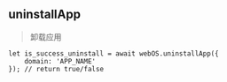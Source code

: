 ## uninstallApp
> 卸载应用
```
let is_success_uninstall = await webOS.uninstallApp({
    domain: 'APP_NAME'
}); // return true/false
```